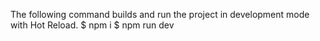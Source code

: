 The following command builds and run the project in development mode with Hot Reload.
    $ npm i
    $ npm run dev
